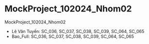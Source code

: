 # MockProject_102024_Nhom02
MockProject_102024_Nhom02


- Lê Văn Tuyến: SC_036, SC_037, SC_038, SC_039, SC_064, SC_065
- Bao_Full: SC_036, SC_037, SC_038, SC_039, SC_064, SC_065